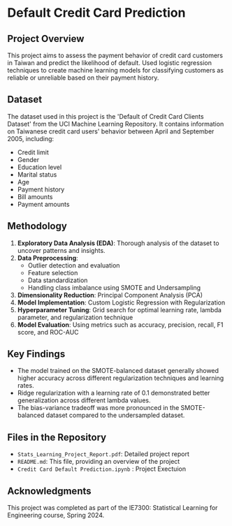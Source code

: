 # Default Credit Card Prediction

## Project Overview

This project aims to assess the payment behavior of credit card customers in Taiwan and predict the likelihood of default. Used logistic regression techniques to create machine learning models for classifying customers as reliable or unreliable based on their payment history.

## Dataset

The dataset used in this project is the 'Default of Credit Card Clients Dataset' from the UCI Machine Learning Repository. It contains information on Taiwanese credit card users' behavior between April and September 2005, including:

- Credit limit
- Gender
- Education level
- Marital status
- Age
- Payment history
- Bill amounts
- Payment amounts

## Methodology

1. **Exploratory Data Analysis (EDA)**: Thorough analysis of the dataset to uncover patterns and insights.
2. **Data Preprocessing**: 
   - Outlier detection and evaluation
   - Feature selection
   - Data standardization
   - Handling class imbalance using SMOTE and Undersampling
3. **Dimensionality Reduction**: Principal Component Analysis (PCA)
4. **Model Implementation**: Custom Logistic Regression with Regularization
5. **Hyperparameter Tuning**: Grid search for optimal learning rate, lambda parameter, and regularization technique
6. **Model Evaluation**: Using metrics such as accuracy, precision, recall, F1 score, and ROC-AUC

## Key Findings

- The model trained on the SMOTE-balanced dataset generally showed higher accuracy across different regularization techniques and learning rates.
- Ridge regularization with a learning rate of 0.1 demonstrated better generalization across different lambda values.
- The bias-variance tradeoff was more pronounced in the SMOTE-balanced dataset compared to the undersampled dataset.

## Files in the Repository

- `Stats_Learning_Project_Report.pdf`: Detailed project report
- `README.md`: This file, providing an overview of the project
- `Credit Card Default Prediction.ipynb` : Project Exectuion

## Acknowledgments

This project was completed as part of the IE7300: Statistical Learning for Engineering course, Spring 2024.
